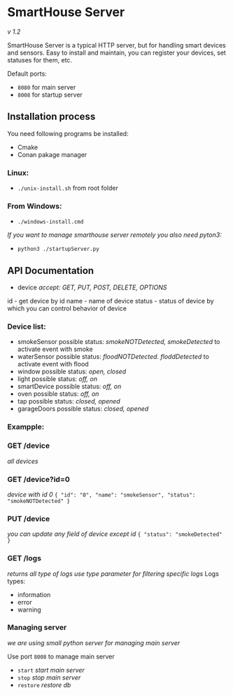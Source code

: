 <!-- @format -->

# SmartHouse Server

_v 1.2_

SmartHouse Server is a typical HTTP server, but for handling smart devices and sensors. Easy to install and maintain, you can register your devices, set statuses for them, etc.

Default ports:
- `8080` for main server
- `8008` for startup server

## Installation process

You need following programs be installed:

- Cmake
- Conan pakage manager

### Linux:

- `./unix-install.sh` from root folder

### From Windows:

- `./windows-install.cmd`

_If you want to manage smarthouse server remotely you also need pyton3:_

-  `python3 ./startupServer.py`

## API Documentation

- device
  _accept: GET, PUT, POST, DELETE, OPTIONS_

id - get device by id
name - name of device
status - status of device by which you can control behavior of device

### Device list:

- smokeSensor
  possible status: _smokeNOTDetected, smokeDetected_ to activate event with smoke
- waterSensor
  possible status: _floodNOTDetected. floddDetected_ to activate event with flood
- window
  possible status: _open, closed_
- light
  possible status: _off, on_
- smartDevice
  possible status: _off, on_
- oven
  possible status: _off, on_
- tap
  possible status: _closed, opened_
- garageDoors
  possible status: _closed, opened_

### Exampple:

### GET /device

_all devices_

### GET /device?id=0

_device with id 0_
`{
    "id": "0",
    "name": "smokeSensor",
    "status": "smokeNOTDetected"
}`

### PUT /device

_you can update any field of device except id_
`{
    "status": "smokeDetected"
}`

### GET /logs

_returns all type of logs_
_use type parameter for filtering specific logs_
Logs types:

- information
- error
- warning

### Managing server

_we are using small python server for managing main server_

Use port `8008` to manage main server

- `start` _start main server_
- `stop` _stop main server_
- `restore` _restore db_
